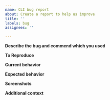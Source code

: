 ```yaml
---
name: CLI bug report
about: Create a report to help us improve
title: ''
labels: bug
assignees: ''

---
```


**Describe the bug and commend which you used**
<!--
A clear and concise description of what the bug is and which command was used
-->

**To Reproduce**
<!--
Steps to reproduce the behavior:
1. Go to '...'
2. Click on '....'
3. Scroll down to '....'
4. See error
-->

**Current behavior**
<!--
A clear description what is happening now. How does the error look like
-->

**Expected behavior**
<!--
A clear and concise description of what you expected to happen.
-->

**Screenshots**
<!--
If applicable, add screenshots to help explain your problem.
-->

**Additional context**
<!--
Add any other context about the problem here.

Run DEBUG=saleor-cli:* before running a command

Run saleor dev info and paste the results here
-->
